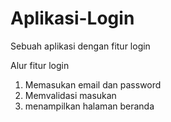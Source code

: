 # Aplikasi-Login
Sebuah aplikasi dengan fitur login

Alur fitur login
1. Memasukan email dan password
2. Memvalidasi masukan
3. menampilkan halaman beranda

